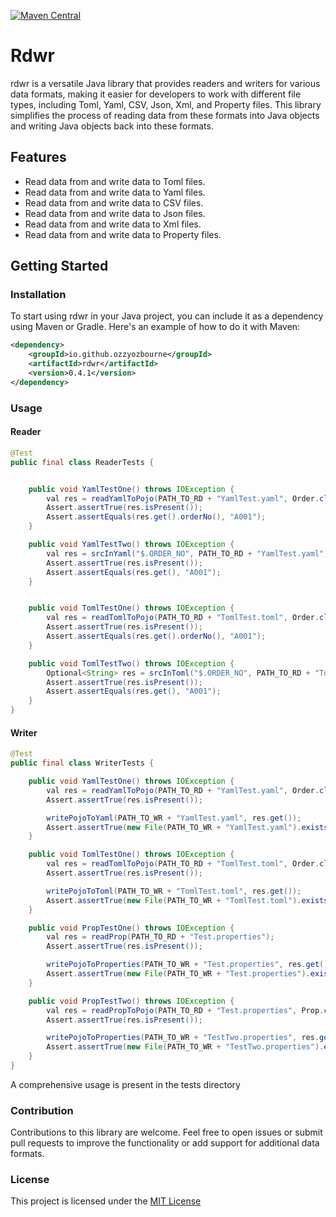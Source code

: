 [![Maven Central](https://img.shields.io/maven-central/v/io.github.ozzyozbourne/rdwr.svg?label=Maven%20Central)](https://search.maven.org/artifact/io.github.ozzyozbourne/rdwr)

# Rdwr

rdwr is a versatile Java library that provides readers and writers for various data formats, making it easier for developers to work with different file types, including Toml, Yaml, CSV, Json, Xml, and Property files. This library simplifies the process of reading data from these formats into Java objects and writing Java objects back into these formats.

## Features

- Read data from and write data to Toml files.
- Read data from and write data to Yaml files.
- Read data from and write data to CSV files.
- Read data from and write data to Json files.
- Read data from and write data to Xml files.
- Read data from and write data to Property files.

## Getting Started

### Installation

To start using rdwr in your Java project, you can include it as a dependency using Maven or Gradle. Here's an example of how to do it with Maven:

```xml
<dependency>
    <groupId>io.github.ozzyozbourne</groupId>
    <artifactId>rdwr</artifactId>
    <version>0.4.1</version>
</dependency>
```
### Usage 

#### Reader

```java
@Test
public final class ReaderTests {


    public void YamlTestOne() throws IOException {
        val res = readYamlToPojo(PATH_TO_RD + "YamlTest.yaml", Order.class);
        Assert.assertTrue(res.isPresent());
        Assert.assertEquals(res.get().orderNo(), "A001");
    }

    public void YamlTestTwo() throws IOException {
        val res = srcInYaml("$.ORDER_NO", PATH_TO_RD + "YamlTest.yaml");
        Assert.assertTrue(res.isPresent());
        Assert.assertEquals(res.get(), "A001");
    }


    public void TomlTestOne() throws IOException {
        val res = readTomlToPojo(PATH_TO_RD + "TomlTest.toml", Order.class);
        Assert.assertTrue(res.isPresent());
        Assert.assertEquals(res.get().orderNo(), "A001");
    }

    public void TomlTestTwo() throws IOException {
        Optional<String> res = srcInToml("$.ORDER_NO", PATH_TO_RD + "TomlTest.toml");
        Assert.assertTrue(res.isPresent());
        Assert.assertEquals(res.get(), "A001");
    }
}
```
#### Writer

```java
@Test
public final class WriterTests {

    public void YamlTestOne() throws IOException {
        val res = readYamlToPojo(PATH_TO_RD + "YamlTest.yaml", Order.class);
        Assert.assertTrue(res.isPresent());

        writePojoToYaml(PATH_TO_WR + "YamlTest.yaml", res.get());
        Assert.assertTrue(new File(PATH_TO_WR + "YamlTest.yaml").exists());
    }

    public void TomlTestOne() throws IOException {
        val res = readTomlToPojo(PATH_TO_RD + "TomlTest.toml", Order.class);
        Assert.assertTrue(res.isPresent());

        writePojoToToml(PATH_TO_WR + "TomlTest.toml", res.get());
        Assert.assertTrue(new File(PATH_TO_WR + "TomlTest.toml").exists());
    }

    public void PropTestOne() throws IOException {
        val res = readProp(PATH_TO_RD + "Test.properties");
        Assert.assertTrue(res.isPresent());

        writePojoToProperties(PATH_TO_WR + "Test.properties", res.get());
        Assert.assertTrue(new File(PATH_TO_WR + "Test.properties").exists());
    }

    public void PropTestTwo() throws IOException {
        val res = readPropToPojo(PATH_TO_RD + "Test.properties", Prop.class);
        Assert.assertTrue(res.isPresent());

        writePojoToProperties(PATH_TO_WR + "TestTwo.properties", res.get());
        Assert.assertTrue(new File(PATH_TO_WR + "TestTwo.properties").exists());
    }
}
```

A comprehensive usage is present in the tests directory

### Contribution

Contributions to this library are welcome. Feel free to open issues or submit pull requests to improve the functionality or add support for additional data formats.

### License

This project is licensed under the [MIT License](https://www.opensource.org/licenses/mit-license.php)